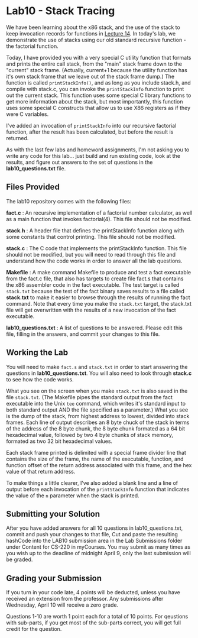 # Lab10 - Stack Tracing

We have been learning about the x86 stack, and the use of the stack to keep invocation records for functions in [Lecture 14](http://www.cs.binghamton.edu/~tbartens/CS220_Spring_2019/lectures/L14_x86_Stack.pdf). In today's lab, we demonstrate the use of stacks using our old standard recursive function - the factorial function. 

Today, I have provided you with a very special C utility function that formats and prints the entire call stack, from the "main" stack frame down to the "current" stack frame. (Actually, current+1 because the utility function has it's own stack frame that we leave out of the stack frame dump.) The function is called `printStackInfo()`, and as long as you include stack.h, and compile with stack.c, you can invoke the `printStackInfo` function to print out the current stack. This function uses some special C library functions to get more information about the stack, but most importantly, this function uses some special C constructs that allow us to use X86 registers as if they were C variables.

I've added an invocation of `printStackInfo` into our recursive factorial function, after the result has been calculated, but before the result is returned.

As with the last few labs and homeword assignments, I'm not asking you to write any code for this lab... just build and run existing code, look at the results, and figure out answers to the set of questions in the **lab10_questions.txt** file. 

## Files Provided
The lab10 repository comes with the following files:

**fact.c** : An recursive implementation of a factorial number calculator, as well as a main function that invokes factorial(4). This file should not be modified.

**stack.h** : A header file that defines the printStackInfo function along with some constants that control printing. This file should not be modified.

**stack.c** : The C code that implements the printStackInfo function. This file should not be modified, but you will need to read through this file and understand how the code works in order to answer all the lab questions.

**Makefile** : A make command Makefile to produce and test a fact executable from the fact.c file, that also has targets to create file fact.s that contains the x86 assembler code in the fact executable. The test target is called `stack.txt` because the test of the fact binary saves results to a file called **stack.txt** to make it easier to browse through the results of running the fact command. Note that every time you make the `stack.txt` target, the stack.txt file will get overwritten with the results of a new invocation of the fact executable.

**lab10_questions.txt** : A list of questions to be answered. Please edit this file, filling in the answers, and commit your changes to this file.

## Working the Lab

You will need to make `fact.s` and `stack.txt` in order to start answering the questions in **lab10_questions.txt**. You will also need to look through **stack.c** to see how the code works. 

What you see on the screen when you make `stack.txt` is also saved in the file `stack.txt`. (The Makefile pipes the standard output from the fact executable into the Unix `tee` command, which writes it's standard input to both standard output AND the file specified as a parameter.) What you see is the dump of the stack, from highest address to lowest, divided into stack frames. Each line of output describes an 8 byte chuck of the stack in terms of the address of the 8 byte chunk, the 8 byte chunk formated as a 64 bit hexadecimal value, followed by two 4 byte chunks of stack memory, formated as two 32 bit hexadecimal values.

Each stack frame printed is delimited with a special frame divider line that contains the size of the frame, the name of the executable, function, and function offset of the return address associated with this frame, and the hex value of that return address.

To make things a little clearer, I've also added a blank line and a line of output before each invocation of the `printStackInfo` function that indicates the value of the `n` parameter when the stack is printed.

## Submitting your Solution

After you have added answers for all 10 questions in lab10_questions.txt, commit and push your changes to that file, Cut and paste the resulting hashCode into the LAB10 submission area in the Lab Submissions folder under Content for CS-220 in myCourses. You may submit as many times as you wish up to the deadline of midnight April 9, only the last submission will be graded.

## Grading your Submission

If you turn in your code late, 4 points will be deducted, unless you have received an extension from the professor. Any submissions after Wednesday, April 10 will receive a zero grade.

Questions 1-10 are worth 1 point each for a total of 10 points. For qeustions with sub-parts, if you get most of the sub-parts correct, you will get full credit for the question.
